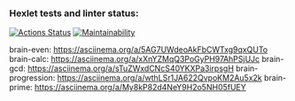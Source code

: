 ### Hexlet tests and linter status:
[![Actions Status](https://github.com/EmonamontE/frontend-project-lvl1/workflows/hexlet-check/badge.svg)](https://github.com/EmonamontE/frontend-project-lvl1/actions)
[![Maintainability](https://api.codeclimate.com/v1/badges/a99a88d28ad37a79dbf6/maintainability)](https://codeclimate.com/github/codeclimate/codeclimate/maintainability)

brain-even: https://asciinema.org/a/5AG7UWdeoAkFbCWTxg9qxQUTo
brain-calc: https://asciinema.org/a/xXnYZMqQ3PoGyPH97AhPSjUJc
brain-gcd: https://asciinema.org/a/sTuZWxdCNcS40YKXPa3irpsgH
brain-progression: https://asciinema.org/a/wthLSr1JA622QvpoKM2Au5x2k
brain-prime: https://asciinema.org/a/My8kP82d4NeY9H2o5NH05fUEY